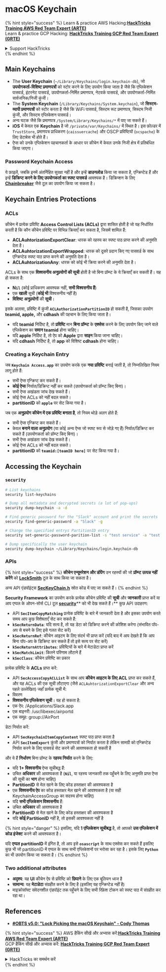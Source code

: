 # macOS Keychain

{% hint style="success" %}
Learn & practice AWS Hacking:<img src="../../.gitbook/assets/arte.png" alt="" data-size="line">[**HackTricks Training AWS Red Team Expert (ARTE)**](https://training.hacktricks.xyz/courses/arte)<img src="../../.gitbook/assets/arte.png" alt="" data-size="line">\
Learn & practice GCP Hacking: <img src="../../.gitbook/assets/grte.png" alt="" data-size="line">[**HackTricks Training GCP Red Team Expert (GRTE)**<img src="../../.gitbook/assets/grte.png" alt="" data-size="line">](https://training.hacktricks.xyz/courses/grte)

<details>

<summary>Support HackTricks</summary>

* Check the [**subscription plans**](https://github.com/sponsors/carlospolop)!
* **Join the** 💬 [**Discord group**](https://discord.gg/hRep4RUj7f) or the [**telegram group**](https://t.me/peass) or **follow** us on **Twitter** 🐦 [**@hacktricks\_live**](https://twitter.com/hacktricks\_live)**.**
* **Share hacking tricks by submitting PRs to the** [**HackTricks**](https://github.com/carlospolop/hacktricks) and [**HackTricks Cloud**](https://github.com/carlospolop/hacktricks-cloud) github repos.

</details>
{% endhint %}

## Main Keychains

* The **User Keychain** (`~/Library/Keychains/login.keychain-db`), जो **उपयोगकर्ता-विशिष्ट प्रमाणपत्रों** को स्टोर करने के लिए उपयोग किया जाता है जैसे कि एप्लिकेशन पासवर्ड, इंटरनेट पासवर्ड, उपयोगकर्ता-निर्मित प्रमाणपत्र, नेटवर्क पासवर्ड, और उपयोगकर्ता-निर्मित सार्वजनिक/निजी कुंजी।
* The **System Keychain** (`/Library/Keychains/System.keychain`), जो **सिस्टम-व्यापी प्रमाणपत्रों** को स्टोर करता है जैसे कि WiFi पासवर्ड, सिस्टम रूट प्रमाणपत्र, सिस्टम निजी कुंजी, और सिस्टम एप्लिकेशन पासवर्ड।
* अन्य घटक जैसे कि प्रमाणपत्र `/System/Library/Keychains/*` में पाए जा सकते हैं।
* **iOS** में केवल एक **Keychain** है जो `/private/var/Keychains/` में स्थित है। इस फ़ोल्डर में `TrustStore`, प्रमाणपत्र प्राधिकरण (`caissuercache`) और OSCP प्रविष्टियों (`ocspache`) के लिए डेटाबेस भी होते हैं।
* ऐप्स को उनके एप्लिकेशन पहचानकर्ता के आधार पर कीचेन में केवल उनके निजी क्षेत्र में प्रतिबंधित किया जाएगा।

### Password Keychain Access

ये फ़ाइलें, जबकि इनमें अंतर्निहित सुरक्षा नहीं है और इन्हें **डाउनलोड** किया जा सकता है, एन्क्रिप्टेड हैं और इन्हें **डिक्रिप्ट करने के लिए उपयोगकर्ता का स्पष्ट पासवर्ड** आवश्यक है। डिक्रिप्शन के लिए [**Chainbreaker**](https://github.com/n0fate/chainbreaker) जैसे टूल का उपयोग किया जा सकता है।

## Keychain Entries Protections

### ACLs

कीचेन में प्रत्येक प्रविष्टि **Access Control Lists (ACLs)** द्वारा शासित होती है जो यह निर्धारित करती है कि कौन कीचेन प्रविष्टि पर विभिन्न क्रियाएँ कर सकता है, जिसमें शामिल हैं:

* **ACLAuhtorizationExportClear**: धारक को रहस्य का स्पष्ट पाठ प्राप्त करने की अनुमति देता है।
* **ACLAuhtorizationExportWrapped**: धारक को दूसरे प्रदान किए गए पासवर्ड के साथ एन्क्रिप्टेड स्पष्ट पाठ प्राप्त करने की अनुमति देता है।
* **ACLAuhtorizationAny**: धारक को कोई भी क्रिया करने की अनुमति देता है।

ACLs के साथ एक **विश्वसनीय अनुप्रयोगों की सूची** होती है जो बिना प्रॉम्प्ट के ये क्रियाएँ कर सकती हैं। यह हो सकता है:

* **N`il`** (कोई प्राधिकरण आवश्यक नहीं, **सभी विश्वसनीय हैं**)
* एक **खाली** सूची (**कोई भी** विश्वसनीय नहीं है)
* **विशिष्ट** **अनुप्रयोगों** की **सूची**।

इसके अलावा, प्रविष्टि में कुंजी **`ACLAuthorizationPartitionID`** हो सकती है, जिसका उपयोग **teamid, apple,** और **cdhash** की पहचान के लिए किया जाता है।

* यदि **teamid** निर्दिष्ट है, तो **प्रविष्टि** मान **बिना** **प्रॉम्प्ट** के **एक्सेस** करने के लिए उपयोग किए जाने वाले एप्लिकेशन का **समान teamid** होना चाहिए।
* यदि **apple** निर्दिष्ट है, तो ऐप को **Apple** द्वारा **साइन** किया जाना चाहिए।
* यदि **cdhash** निर्दिष्ट है, तो **app** को विशिष्ट **cdhash** होना चाहिए।

### Creating a Keychain Entry

जब **`Keychain Access.app`** का उपयोग करके एक **नया** **प्रविष्टि** बनाई जाती है, तो निम्नलिखित नियम लागू होते हैं:

* सभी ऐप्स एन्क्रिप्ट कर सकते हैं।
* **कोई ऐप्स** निर्यात/डिक्रिप्ट नहीं कर सकते (उपयोगकर्ता को प्रॉम्प्ट किए बिना)।
* सभी ऐप्स अखंडता जांच देख सकते हैं।
* कोई ऐप्स ACLs को नहीं बदल सकते।
* **partitionID** को **`apple`** पर सेट किया गया है।

जब एक **अनुप्रयोग कीचेन में एक प्रविष्टि बनाता है**, तो नियम थोड़े अलग होते हैं:

* सभी ऐप्स एन्क्रिप्ट कर सकते हैं।
* केवल **बनाने वाला अनुप्रयोग** (या कोई अन्य ऐप्स जो स्पष्ट रूप से जोड़े गए हैं) निर्यात/डिक्रिप्ट कर सकते हैं (उपयोगकर्ता को प्रॉम्प्ट किए बिना)।
* सभी ऐप्स अखंडता जांच देख सकते हैं।
* कोई ऐप्स ACLs को नहीं बदल सकते।
* **partitionID** को **`teamid:[teamID here]`** पर सेट किया गया है।

## Accessing the Keychain

### `security`
```bash
# List keychains
security list-keychains

# Dump all metadata and decrypted secrets (a lot of pop-ups)
security dump-keychain -a -d

# Find generic password for the "Slack" account and print the secrets
security find-generic-password -a "Slack" -g

# Change the specified entrys PartitionID entry
security set-generic-password-parition-list -s "test service" -a "test acount" -S

# Dump specifically the user keychain
security dump-keychain ~/Library/Keychains/login.keychain-db
```
### APIs

{% hint style="success" %}
**कीचेन एन्यूमरेशन और डंपिंग** उन रहस्यों की जो **प्रॉम्प्ट उत्पन्न नहीं करेंगे** को [**LockSmith**](https://github.com/its-a-feature/LockSmith) टूल के साथ किया जा सकता है।

अन्य API एंडपॉइंट्स [**SecKeyChain.h**](https://opensource.apple.com/source/libsecurity\_keychain/libsecurity\_keychain-55017/lib/SecKeychain.h.auto.html) स्रोत कोड में पाए जा सकते हैं।
{% endhint %}

**Security Framework** का उपयोग करके प्रत्येक कीचेन प्रविष्टि की **सूची** और **जानकारी** प्राप्त करें या आप एप्पल के ओपन-सोर्स CLI टूल [**security**](https://opensource.apple.com/source/Security/Security-59306.61.1/SecurityTool/macOS/security.c.auto.html)** को भी देख सकते हैं।** कुछ API उदाहरण:

* API **`SecItemCopyMatching`** प्रत्येक प्रविष्टि के बारे में जानकारी देता है और इसका उपयोग करते समय आप कुछ विशेषताएँ सेट कर सकते हैं:
* **`kSecReturnData`**: यदि सत्य है, तो यह डेटा को डिक्रिप्ट करने की कोशिश करेगा (संभावित पॉप-अप से बचने के लिए इसे गलत सेट करें)
* **`kSecReturnRef`**: कीचेन आइटम के लिए संदर्भ भी प्राप्त करें (यदि बाद में आप देखते हैं कि आप बिना पॉप-अप के डिक्रिप्ट कर सकते हैं तो इसे सत्य पर सेट करें)
* **`kSecReturnAttributes`**: प्रविष्टियों के बारे में मेटाडेटा प्राप्त करें
* **`kSecMatchLimit`**: कितने परिणाम लौटाने हैं
* **`kSecClass`**: कीचेन प्रविष्टि का प्रकार

प्रत्येक प्रविष्टि के **ACLs** प्राप्त करें:

* API **`SecAccessCopyACLList`** के साथ आप **कीचेन आइटम के लिए ACL** प्राप्त कर सकते हैं, और यह ACLs की एक सूची लौटाएगा (जैसे `ACLAuhtorizationExportClear` और अन्य पहले उल्लेखित) जहाँ प्रत्येक सूची में:
* विवरण
* **विश्वसनीय एप्लिकेशन सूची**। यह हो सकता है:
* एक ऐप: /Applications/Slack.app
* एक बाइनरी: /usr/libexec/airportd
* एक समूह: group://AirPort

डेटा निर्यात करें:

* API **`SecKeychainItemCopyContent`** स्पष्ट पाठ प्राप्त करता है
* API **`SecItemExport`** कुंजी और प्रमाणपत्रों को निर्यात करता है लेकिन सामग्री को एन्क्रिप्टेड निर्यात करने के लिए पासवर्ड सेट करने की आवश्यकता हो सकती है

और ये हैं **निर्धारण** बिना प्रॉम्प्ट के **रहस्य निर्यात** करने के लिए:

* यदि **1+ विश्वसनीय** ऐप्स सूचीबद्ध हैं:
* उचित **अधिकार** की आवश्यकता है (**`Nil`**, या रहस्य जानकारी तक पहुँचने के लिए अनुमति प्राप्त ऐप्स की सूची का **भाग** होना चाहिए)
* **PartitionID** से मेल खाने के लिए कोड हस्ताक्षर की आवश्यकता है
* एक **विश्वसनीय ऐप** का कोड हस्ताक्षर मेल खाने की आवश्यकता है (या सही KeychainAccessGroup का सदस्य होना चाहिए)
* यदि **सभी एप्लिकेशन विश्वसनीय** हैं:
* उचित **अधिकार** की आवश्यकता है
* **PartitionID** से मेल खाने के लिए कोड हस्ताक्षर की आवश्यकता है
* यदि **कोई PartitionID** नहीं है, तो इसकी आवश्यकता नहीं है

{% hint style="danger" %}
इसलिए, यदि **1 एप्लिकेशन सूचीबद्ध** है, तो आपको **उस एप्लिकेशन में कोड इंजेक्ट** करने की आवश्यकता है।

यदि **एप्पल** **partitionID** में इंगित है, तो आप इसे **`osascript`** के साथ एक्सेस कर सकते हैं इसलिए कुछ भी जो partitionID में एप्पल के साथ सभी एप्लिकेशनों पर भरोसा कर रहा है। इसके लिए **`Python`** का भी उपयोग किया जा सकता है।
{% endhint %}

### Two additional attributes

* **अदृश्य**: यह **UI** कीचेन ऐप से प्रविष्टि को **छिपाने** के लिए एक बूलियन ध्वज है
* **सामान्य**: यह **मेटाडेटा** संग्रहीत करने के लिए है (इसलिए यह एन्क्रिप्टेड नहीं है)
* माइक्रोसॉफ्ट संवेदनशील एंडपॉइंट तक पहुँचने के लिए सभी रिफ्रेश टोकन को स्पष्ट पाठ में संग्रहीत कर रहा था।

## References

* [**#OBTS v5.0: "Lock Picking the macOS Keychain" - Cody Thomas**](https://www.youtube.com/watch?v=jKE1ZW33JpY)

{% hint style="success" %}
AWS हैकिंग सीखें और अभ्यास करें:<img src="../../.gitbook/assets/arte.png" alt="" data-size="line">[**HackTricks Training AWS Red Team Expert (ARTE)**](https://training.hacktricks.xyz/courses/arte)<img src="../../.gitbook/assets/arte.png" alt="" data-size="line">\
GCP हैकिंग सीखें और अभ्यास करें: <img src="../../.gitbook/assets/grte.png" alt="" data-size="line">[**HackTricks Training GCP Red Team Expert (GRTE)**<img src="../../.gitbook/assets/grte.png" alt="" data-size="line">](https://training.hacktricks.xyz/courses/grte)

<details>

<summary>HackTricks का समर्थन करें</summary>

* [**सदस्यता योजनाएँ**](https://github.com/sponsors/carlospolop) देखें!
* **💬 [**Discord समूह**](https://discord.gg/hRep4RUj7f) या [**टेलीग्राम समूह**](https://t.me/peass) में शामिल हों या **Twitter** पर हमें **फॉलो** करें** 🐦 [**@hacktricks\_live**](https://twitter.com/hacktricks\_live)**.**
* **हैकिंग ट्रिक्स साझा करें और** [**HackTricks**](https://github.com/carlospolop/hacktricks) और [**HackTricks Cloud**](https://github.com/carlospolop/hacktricks-cloud) गिटहब रिपोजिटरी में PR सबमिट करें।

</details>
{% endhint %}
